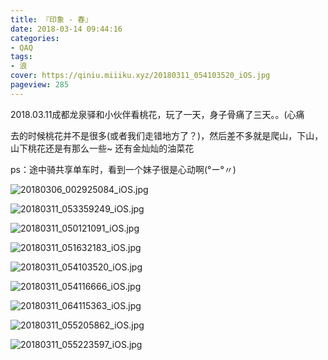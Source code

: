 ```yaml
---
title: 『印象 - 春』
date: 2018-03-14 09:44:16
categories:
- QAQ
tags:
- 浪
cover: https://qiniu.miiiku.xyz/20180311_054103520_iOS.jpg
pageview: 285
---
```


2018.03.11成都龙泉驿和小伙伴看桃花，玩了一天，身子骨痛了三天。。(心痛

去的时候桃花并不是很多(或者我们走错地方了？)，然后差不多就是爬山，下山，山下桃花还是有那么一些~ 还有金灿灿的油菜花

ps：途中骑共享单车时，看到一个妹子很是心动啊(°ー°〃)

![20180306_002925084_iOS.jpg](//qiniu.miiiku.xyz/attach/2018/03/20180306_002925084_iOS.jpg)

![20180311_053359249_iOS.jpg](//qiniu.miiiku.xyz/attach/2018/03/20180311_053359249_iOS.jpg)

![20180311_050121091_iOS.jpg](//qiniu.miiiku.xyz/attach/2018/03/20180311_050121091_iOS.jpg)

![20180311_051632183_iOS.jpg](//qiniu.miiiku.xyz/attach/2018/03/20180311_051632183_iOS.jpg)

![20180311_054103520_iOS.jpg](//qiniu.miiiku.xyz/attach/2018/03/20180311_054103520_iOS.jpg)

![20180311_054116666_iOS.jpg](//qiniu.miiiku.xyz/attach/2018/03/20180311_054116666_iOS.jpg)

![20180311_064115363_iOS.jpg](//qiniu.miiiku.xyz/attach/2018/03/20180311_064115363_iOS.jpg)

![20180311_055205862_iOS.jpg](//qiniu.miiiku.xyz/attach/2018/03/20180311_055205862_iOS.jpg)

![20180311_055223597_iOS.jpg](//qiniu.miiiku.xyz/attach/2018/03/20180311_055223597_iOS.jpg)




